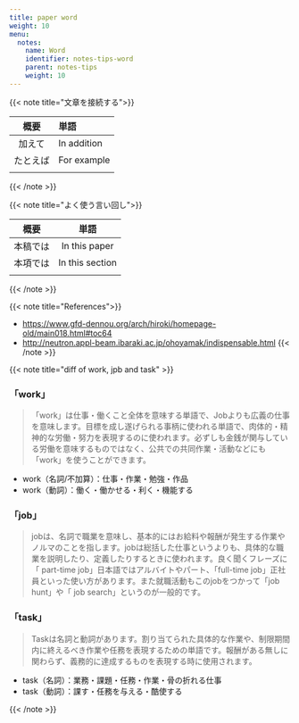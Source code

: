 ```yaml
---
title: paper word
weight: 10
menu:
  notes:
    name: Word
    identifier: notes-tips-word
    parent: notes-tips
    weight: 10
---
```

{{< note title="文章を接続する">}}

|概要|単語|
|:--:|:--|
|加えて|In addition|
|たとえば|For example|
|||
{{< /note >}}


{{< note title="よく使う言い回し">}}

|概要|単語|
|:--:|:--:|
|本稿では|In this paper|
|本項では|In this section|
|||
{{< /note >}}

{{< note title="References">}}
- https://www.gfd-dennou.org/arch/hiroki/homepage-old/main018.html#toc64
- http://neutron.appl-beam.ibaraki.ac.jp/ohoyamak/indispensable.html
{{< /note >}}

{{< note title="diff of work, jpb and task" >}}
### 「work」
> 「work」は仕事・働くこと全体を意味する単語で、Jobよりも広義の仕事を意味します。目標を成し遂げられる事柄に使われる単語で、肉体的・精神的な労働・努力を表現するのに使われます。必ずしも金銭が関与している労働を意味するものではなく、公共での共同作業・活動などにも「work」を使うことができます。

- work（名詞/不加算）：仕事・作業・勉強・作品
- work（動詞）：働く・働かせる・利く・機能する

### 「job」
> jobは、名詞で職業を意味し、基本的にはお給料や報酬が発生する作業やノルマのことを指します。jobは総括した仕事というよりも、具体的な職業を説明したり、定義したりするときに使われます。良く聞くフレーズに「 part-time job」日本語ではアルバイトやパート、「full-time job」正社員といった使い方があります。また就職活動もこのjobをつかって「job hunt」や「 job search」というのが一般的です。

### 「task」
> Taskは名詞と動詞があります。割り当てられた具体的な作業や、制限期間内に終えるべき作業や任務を表現するための単語です。報酬がある無しに関わらず、義務的に達成するものを表現する時に使用されます。

- task（名詞）：業務・課題・任務・作業・骨の折れる仕事
- task（動詞）：課す・任務を与える・酷使する

{{< /note >}}
